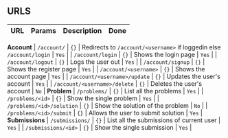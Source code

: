 ## URLS

| URL | Params | Description | Done |
|---|---|---|---|

**Account**
| `/account/` | `{}` | Redirects to `/account/<username>` if loggedin else `/account/login` | `Yes` |
| `/account/login` | `{}` | Shows the login page | `Yes` |
| `/account/logout` | `{}` | Logs the user out | `Yes` |
| `/account/signup` | `{}` | Shows the register page | `Yes` |
| `/account/<username>` | `{}` | Shows the account page | `Yes` |
| `/account/<username>/update` | `{}` | Updates the user's account | `Yes` |
| `/account/<username>/delete` | `{}` | Deletes the user's account | `No` |
**Problem**
| `/problems/` | `{}` | List all the problems | `Yes` |
| `/problems/<id>` | `{}` | Show the single problem | `Yes` |
| `/problems/<id>/solution` | `{}` | Show the solution of the problem | `No` |
| `/problems/<id>/submit` | `{}` | Allows the user to submit solution | `Yes` |
**Submissions**
| `/submissions/` | `{}` | List all the submissions of current user | `Yes` |
| `/submissions/<id>` | `{}` | Show the single submission | `Yes` |

